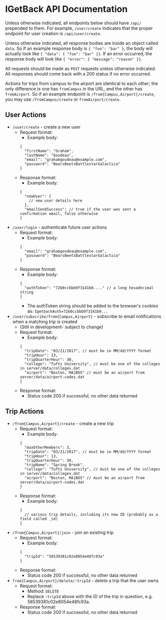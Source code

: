 # IGetBack API Documentation

Unless otherwise indicated, all endpoints below should have `/api/` prepended to them.  For example, `/user/create` indicates that the proper endpoint for user creation is `/api/user/create`.

Unless otherwise indicated, all response bodies are inside an object called `data`.  So if an example response body is `{ "foo": "bar" }`, the body will actually look like `{ "data": { "foo": "bar" }}`.  If an error occurred, the response body will look like `{ "error": { "message": "reason" }}`.

All requests should be made as `POST` requests unless otherwise indicated.  All responses should come back with a 200 status if no error occurred.

Actions for trips from campus to the airport are identical to each other; the only difference is one has `fromCampus` in the URL, and the other has `fromAirport`.  So if an example endpoint is `/from{Campus,Airport}/create`, you may use `/fromCampus/create` or `fromAirport/create`.
## User Actions
* `/user/create` - create a new user
  * Request format:
    * Example body:
    ```
    {
      "firstName": "Graham",
      "lastName": "Goudeau",
      "email": "grahamgoudeau@example.com",
      "password": "BearsBeetsBattlestarGalactica"
    }
    ```
  * Response format:
    * Example body:
    ```
    {
      "newUser": {
        // new user details here
      },
      "emailSendSuccess": // true if the user was sent a confirmation email, false otherwise
    }
    ```
* `/user/login` - authenticate future user actions
  * Request format:
    * Example body:
    ```
    {
      "email": "grahamgoudeau@example.com",
      "password": "BearsBeetsBattlestarGalactica"
    }
    ```
  * Response format:
    * Example body:
    ```
    {
      "authToken": "72b0ccbbb9f3141b0...." // a long hexadecimal string
    }
    ```
    * The authToken string should be added to the browser's cookies as: `IgetbackAuth=72b0ccbbb9f3141b0...`
* `/user/subscribe/from{Campus,Airport}` - subscribe to email notifications when a matching trip is created
  * (Still in development- subject to change)
  * Request format:
    * Example body:
    ```
    {
      "tripDate": "03/21/2017", // must be in MM/dd/YYYY format
      "tripHour": 13,
      "tripQuarterHour": 30,
      "college": "Tufts University", // must be one of the colleges in server/data/colleges.dat
      "airport": "Boston, MA|BOS" // must be an airport from server/data/airport-codes.dat
    }
    ```
  * Response format:
    * Status code 200 if successful, no other data returned

## Trip Actions
* `/from{Campus,Airport}/create` - create a new trip
  * Request format:
    * Example body:
    ```
    {
      "maxOtherMembers": 3,
      "tripDate": "03/21/2017", // must be in MM/dd/YYYY format
      "tripHour": 13,
      "tripQuarterHour": 30,
      "tripName": "Spring Break",
      "college": "Tufts University", // must be one of the colleges in server/data/colleges.dat
      "airport": "Boston, MA|BOS" // must be an airport from server/data/airport-codes.dat
    }
    ```
  * Response format:
    * Example body:
    ```
    {
      // various trip details, including its new ID (probably as a field called _id)
    }
    ```
* `/from{Campus,Airport}/join` - join an existing trip
  * Request format:
    * Example body:
    ```
    {
      "tripId": "58539381c02e8054e48fc93a"
    }
    ```
  * Response format:
    * Status code 200 if successful, no other data returned
* `from{Campus,Airport}/delete/:tripId` - delete a trip that the user owns
  * Request format:
    * Method: `DELETE`
    * Replace `:tripId` above with the ID of the trip in question, e.g. 58539381c02e8054e48fc93a.
  * Response format:
    * Status code 200 if successful, no other data returned
